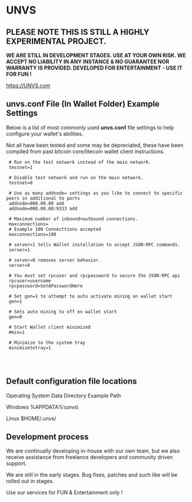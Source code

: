 UNVS 
=============

<b>PLEASE NOTE THIS IS STILL A HIGHLY EXPERIMENTAL PROJECT. 
----------------
WE ARE STILL IN DEVELOPMENT STAGES. USE AT YOUR OWN RISK. WE ACCEPT NO LIABILITY IN ANY INSTANCE & NO GUARANTEE NOR WARRANTY IS PROVIDED. DEVELOPED FOR ENTERTAINMENT - USE IT FOR FUN !</b>

https://UNVS.com


unvs.conf File (In Wallet Folder) Example Settings
----------------

Below is a list of most commonly used **unvs.conf** file settings to help configure your wallet's abilities.

Not all have been tested and some may be depreciated, these have been compiled from past bitcoin core/litecoin wallet client instructions.

```
 # Run on the test network instead of the main network.
 testnet=1
 
 # Disable test network and run on the main network.
 testnet=0
 
 # Use as many addnode= settings as you like to connect to specific peers in additional to ports
 addnode=000.00.00 add
 addnode=000.00.00:9333 add

 # Maximum number of inbound+outbound connections.
 maxconnections=
 # Example 100 Connecttions accepted
 maxconnections=100
 
 # server=1 tells Wallet installation to accept JSON-RPC commands.
 server=1
 
 # server=0 removes server behavior.
 server=0
 
 # You must set rpcuser and rpcpassword to secure the JSON-RPC api
 rpcuser=username
 rpcpassword=SetAPasswordHere
 
 # Set gen=1 to attempt to auto activate mining on wallet start
 gen=1
 
 # Sets auto mining to off on wallet start
 gen=0
 
 # Start Wallet client minimized
 #min=1
 
 # Minimize to the system tray
 minimizetotray=1
 
 
 
```

Default configuration file locations
-----------------------------------

Operating System	Data Directory	Example Path

Windows	%APPDATA%\unvs\	

Linux	$HOME/.unvs/



Development process
-------------------

We are continually developing in-house with our own team, but we also receive assistance from freelance developers and community driven support.

We are still in the early stages. Bug fixes, patches and such like will be rolled out in stages. 

Use our services for FUN & Entertainment only !
